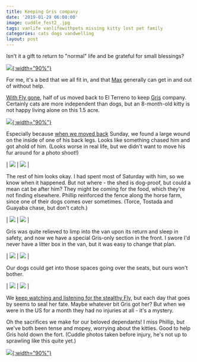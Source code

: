 ```yaml
---
title: Keeping Gris company
date: '2019-01-29 06:00:00'
image: cuddle_fest2_.jpg
tags: vanlife vanlifewithpets missing kitty lost pet family
categories: cats dogs vandwelling
layout: post
---
```


Isn't it a gift to return to "normal" life and be grateful for small blessings?

[![](/images/cuddle_fest_.jpg){:width="90%"}](/images/cuddle_fest.jpg)

For me, it's a bed that we all fit in, and that [Max](https://reverdecer.annalisagross.com/2018/09/05/max/) generally can get in and out of without help.

[With Fly gone](https://reverdecer.annalisagross.com/2019/01/26/dry-season-foliage/), half of us moved back to El Terreno to keep [Gris](https://reverdecer.annalisagross.com/2018/09/22/gris/) company. Certainly cats are more independent than dogs, but an 8-month-old kitty is not happy living alone on this 1.5 acre.

[![](/images/gris_alone_.jpg){:width="90%"}](/images/gris_alone.jpg)

Especially because [when we moved back](https://reverdecer.annalisagross.com/2019/01/27/el-terreno-incomplete/) Sunday, we found a large wound on the inside of one of his back legs. Looks like something chased him and got ahold of him. (Looks worse in real life, but we didn't want to move his fur around for a photo shoot!)

| [![](/images/gris_wound_.jpg)](/images/gris_wound.jpg) | [![](/images/gris_healing_.jpg)](/images/gris_healing.jpg) |

The rest of him looks okay. I had spent most of Saturday with him, so we know when it happened. But not where - the shed is dog-proof, but could a mean cat be after him? They might be coming for the food, which they're not finding elsewhere. Phillip reinforced the fence along the horse farm, since one of their dogs comes over sometimes. (Torce, Tostada and Guayaba chase, but don't catch.)

| [![](/images/gris_heal_.jpg)](/images/gris_heal.jpg) | [![](/images/gris_heal2_.jpg)](/images/gris_heal2.jpg) |

Gris was quite relieved to limp into the van upon its return and sleep in safety, and now we have a special Gris-only section in the front. I swore I'd never have a litter box in the van, but it was easy to change that plan. 

| [![](/images/cat_van_.jpg)](/images/cat_van.jpg) | [![](/images/cat_van2_.jpg)](/images/cat_van2.jpg) |

Our dogs could get into those spaces going over the seats, but ours won't bother.

| [![](/images/cat_van4_.jpg)](/images/cat_van4.jpg) | [![](/images/cat_van3_.jpg)](/images/cat_van3.jpg) |

We [keep watching and listening for the stealthy Fly](https://reverdecer.annalisagross.com/2019/01/26/dry-season-foliage/), but each day that goes by seems to seal her fate. Maybe whatever bit Gris got her? But when we were in the US for a month they had no injuries at all - it's a mystery.

Oh the sacrifices we make for our beloved dependants! I miss Phillip, but we've both been tense and mopey, worrying about the kitties. Good to help Gris hold down the fort. (Cuddle photos taken before injury, he's not up to sprawling like this quite yet.)

[![](/images/cuddle_fest3_.jpg){:width="90%"}](/images/cuddle_fest3.jpg)